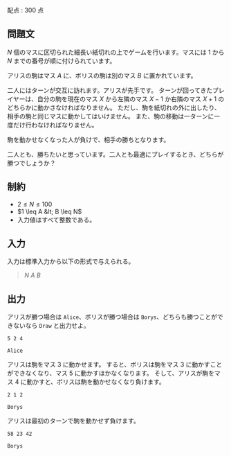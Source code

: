 配点 : $300$ 点

## 問題文

$N$ 個のマスに区切られた細長い紙切れの上でゲームを行います。マスには $1$ から $N$ までの番号が順に付けられています。

アリスの駒はマス $A$ に、ボリスの駒は別のマス $B$ に置かれています。

二人にはターンが交互に訪れます。アリスが先手です。
ターンが回ってきたプレイヤーは、自分の駒を現在のマス $X$ から左隣のマス $X-1$ か右隣のマス $X+1$ のどちらかに動かさなければなりません。
ただし、駒を紙切れの外に出したり、相手の駒と同じマスに動かしてはいけません。
また、駒の移動は一ターンに一度だけ行わなければなりません。

駒を動かせなくなった人が負けで、相手の勝ちとなります。

二人とも、勝ちたいと思っています。二人とも最適にプレイするとき、どちらが勝つでしょうか？

## 制約

- $2 \leq N \leq 100$
- $1 \leq A &lt; B \leq N$
- 入力値はすべて整数である。

## 入力

入力は標準入力から以下の形式で与えられる。

> $N$ $A$ $B$

## 出力

アリスが勝つ場合は `Alice`、ボリスが勝つ場合は `Borys`、どちらも勝つことができないなら `Draw` と出力せよ。

```input1
5 2 4
```

```output1
Alice
```

アリスは駒をマス $3$ に動かせます。
すると、ボリスは駒をマス $3$ に動かすことができなくなり、マス $5$ に動かすほかなくなります。
そして、アリスが駒をマス $4$ に動かすと、ボリスは駒を動かせなくなり負けます。

```input2
2 1 2
```

```output2
Borys
```

アリスは最初のターンで駒を動かせず負けます。

```input3
58 23 42
```

```output3
Borys
```